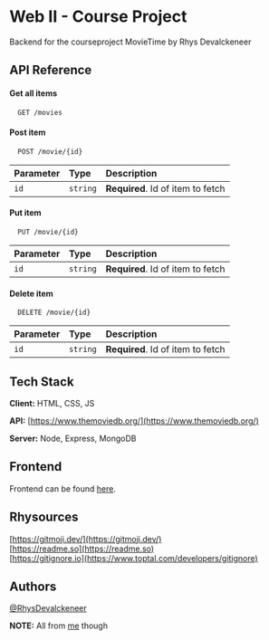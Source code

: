 # Web II - Course Project
Backend for the courseproject MovieTime by Rhys Devalckeneer

## API Reference

#### Get all items

```
  GET /movies
```

#### Post item

```
  POST /movie/{id}
```

| Parameter | Type     | Description                       |
| :-------- | :------- | :-------------------------------- |
| `id`      | `string` | **Required**. Id of item to fetch |


#### Put item 

```
  PUT /movie/{id}
```

| Parameter | Type     | Description                       |
| :-------- | :------- | :-------------------------------- |
| `id`      | `string` | **Required**. Id of item to fetch |

#### Delete item

```
  DELETE /movie/{id}
```

| Parameter | Type     | Description                       |
| :-------- | :------- | :-------------------------------- |
| `id`      | `string` | **Required**. Id of item to fetch |

## Tech Stack

**Client:** HTML, CSS, JS

**API:** [https://www.themoviedb.org/](https://www.themoviedb.org/)

**Server:** Node, Express, MongoDB  

## Frontend
Frontend can be found [here](https://github.com/EHB-MCT/web2-frontend-RhysDevalckeneer).  

## Rhysources
[https://gitmoji.dev/](https://gitmoji.dev/)   
[https://readme.so](https://readme.so)   
[https://gitignore.io](https://www.toptal.com/developers/gitignore)

## Authors

[@RhysDevalckeneer](https://github.com/RhysDevalckeneer)   
   
**NOTE:** All from [me](https://rhys.be/) though
